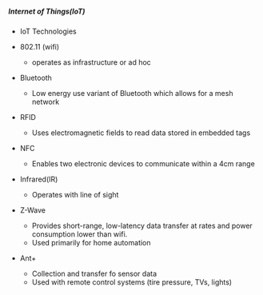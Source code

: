 ##### Internet of Things(IoT)

- IoT Technologies

- 802.11 (wifi)
  - operates as infrastructure or ad hoc

- Bluetooth
  - Low energy use variant of Bluetooth which allows for a mesh network

- RFID
  - Uses electromagnetic fields to read data stored in embedded tags

- NFC
  - Enables two electronic devices to communicate within a 4cm range

- Infrared(IR)
  - Operates with line of sight

- Z-Wave
  - Provides short-range, low-latency data transfer at rates and power consumption lower than wifi.
  - Used primarily for home automation

- Ant+
  - Collection and transfer fo sensor data
  - Used with remote control systems (tire pressure, TVs, lights)
